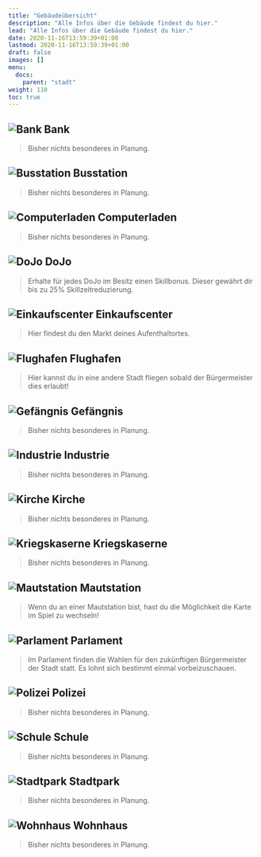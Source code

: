 ```yaml
---
title: "Gebäudeübersicht"
description: "Alle Infos über die Gebäude findest du hier."
lead: "Alle Infos über die Gebäude findest du hier."
date: 2020-11-16T13:59:39+01:00
lastmod: 2020-11-16T13:59:39+01:00
draft: false
images: []
menu:
  docs:
    parent: "stadt"
weight: 110
toc: true
---
```

## ![Bank](/images/gebicons/bank-neutral.png) Bank

> Bisher nichts besonderes in Planung.

## ![Busstation](/images/gebicons/busstation-neutral.png) Busstation

> Bisher nichts besonderes in Planung.

## ![Computerladen](/images/gebicons/computerladen-neutral.png) Computerladen

> Bisher nichts besonderes in Planung.

## ![DoJo](/images/gebicons/dojo-neutral.png) DoJo

> Erhalte für jedes DoJo im Besitz einen Skillbonus. Dieser gewährt dir bis zu 25% Skillzeitreduzierung.

## ![Einkaufscenter](/images/gebicons/einkaufscenter-neutral.png) Einkaufscenter

> Hier findest du den Markt deines Aufenthaltortes.

## ![Flughafen](/images/gebicons/flughafen-neutral.png) Flughafen

> Hier kannst du in eine andere Stadt fliegen sobald der Bürgermeister dies erlaubt!

## ![Gefängnis](/images/gebicons/gefaengnis-neutral.png) Gefängnis

> Bisher nichts besonderes in Planung.

## ![Industrie](/images/gebicons/industrie-neutral.png) Industrie

> Bisher nichts besonderes in Planung.

## ![Kirche](/images/gebicons/kirche-neutral.png) Kirche

> Bisher nichts besonderes in Planung.

## ![Kriegskaserne](/images/gebicons/kaserne-neutral.png) Kriegskaserne

> Bisher nichts besonderes in Planung.

## ![Mautstation](/images/gebicons/mautstation-neutral.png) Mautstation

> Wenn du an einer Mautstation bist,
> hast du die Möglichkeit die Karte im Spiel zu wechseln!

## ![Parlament](/images/gebicons/parlament-neutral.png) Parlament

> Im Parlament finden die Wahlen für den zukünftigen Bürgermeister der Stadt statt.
> Es lohnt sich bestimmt einmal vorbeizuschauen.

## ![Polizei](/images/gebicons/polizei-neutral.png) Polizei

> Bisher nichts besonderes in Planung.

## ![Schule](/images/gebicons/schule-neutral.png) Schule

> Bisher nichts besonderes in Planung.

## ![Stadtpark](/images/gebicons/stadtpark-neutral.png) Stadtpark

> Bisher nichts besonderes in Planung.

## ![Wohnhaus](/images/gebicons/wohnhaus-neutral.png) Wohnhaus

> Bisher nichts besonderes in Planung.